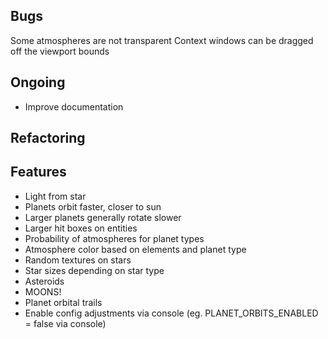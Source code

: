 ## Bugs
Some atmospheres are not transparent
Context windows can be dragged off the viewport bounds

## Ongoing
- Improve documentation

## Refactoring

## Features
- Light from star
- Planets orbit faster, closer to sun
- Larger planets generally rotate slower
- Larger hit boxes on entities
- Probability of atmospheres for planet types
- Atmosphere color based on elements and planet type
- Random textures on stars
- Star sizes depending on star type
- Asteroids
- MOONS!
- Planet orbital trails
- Enable config adjustments via console (eg. PLANET_ORBITS_ENABLED = false via console)